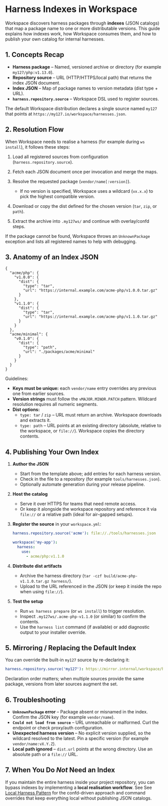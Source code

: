 # Harness Indexes in Workspace

Workspace discovers harness packages through **indexes** (JSON catalogs) that
map a package name to one or more distributable versions. This guide explains
how indexes work, how Workspace consumes them, and how to publish your own
catalog for internal harnesses.

## 1. Concepts Recap

* **Harness package** – Named, versioned archive or directory (for example
  `my127/php:v1.13.0`).
* **Repository source** – URL (HTTP/HTTPS/local path) that returns the index
  JSON document.
* **Index JSON** – Map of package names to version metadata (dist type + URL).
* **`harness.repository.source`** – Workspace DSL used to register sources.

The default Workspace distribution declares a single source named `my127` that
points at `https://my127.io/workspace/harnesses.json`.

## 2. Resolution Flow

When Workspace needs to realise a harness (for example during `ws install`), it
follows these steps:

1. Load all registered sources from configuration (`harness.repository.source`).
1. Fetch each JSON document once per invocation and merge the maps.
1. Resolve the requested package (`vendor/name[:version]`).

   * If no version is specified, Workspace uses a wildcard (`vx.x.x`) to pick
    the highest compatible version.

1. Download or copy the dist defined for the chosen version (`tar`, `zip`, or
  `path`).
1. Extract the archive into `.my127ws/` and continue with overlay/confd steps.

If the package cannot be found, Workspace throws an `UnknownPackage` exception
and lists all registered names to help with debugging.

## 3. Anatomy of an Index JSON

```jsonc
{
  "acme/php": {
    "v1.0.0": {
      "dist": {
        "type": "tar",
        "url": "https://internal.example.com/acme-php/v1.0.0.tar.gz"
      }
    },
    "v1.1.0": {
      "dist": {
        "type": "tar",
        "url": "https://internal.example.com/acme-php/v1.1.0.tar.gz"
      }
    }
  },
  "acme/minimal": {
    "v0.1.0": {
      "dist": {
        "type": "path",
        "url": "./packages/acme/minimal"
      }
    }
  }
}
```

Guidelines:

* **Keys must be unique:** each `vendor/name` entry overrides any previous one
  from earlier sources.
* **Version strings** must follow the `vMAJOR.MINOR.PATCH` pattern. Wildcard
  resolution requires all numeric segments.
* **Dist options:**
  * `type: tar` / `zip` – URL must return an archive. Workspace downloads and
    extracts it.
  * `type: path` – URL points at an existing directory (absolute, relative to
    the workspace, or `file://`). Workspace copies the directory contents.

## 4. Publishing Your Own Index

1. **Author the JSON**

    * Start from the template above; add entries for each harness version.
    * Check in the file to a repository (for example `tools/harnesses.json`).
    * Optionally automate generation during your release pipeline.

1. **Host the catalog**

    * Serve it over HTTPS for teams that need remote access.
    * Or keep it alongside the workspace repository and reference it via
      `file://` or a relative path (ideal for air-gapped setups).

1. **Register the source** in your `workspace.yml`:

   ```yaml
   harness.repository.source('acme'): file://./tools/harnesses.json

   workspace('my-app'):
     harness:
       use:
         - acme/php:v1.1.0
   ```

1. **Distribute dist artifacts**

    * Archive the harness directory (`tar -czf build/acme-php-v1.1.0.tar.gz harness/`).
    * Upload to the URL referenced in the JSON (or keep it inside the repo when
      using `file://`).

1. **Test the setup**

    * Run `ws harness prepare` (or `ws install`) to trigger resolution.
    * Inspect `.my127ws/.acme-php-v1.1.0` (or similar) to confirm the contents.
    * Use the `harness list` command (if available) or add diagnostic output to
      your installer override.

## 5. Mirroring / Replacing the Default Index

You can override the built-in `my127` source by re-declaring it:

```yaml
harness.repository.source('my127'): https://mirror.internal/workspace/harnesses.json
```

Declaration order matters; when multiple sources provide the same package,
versions from later sources augment the set.

## 6. Troubleshooting

* **`UnknownPackage` error** – Package absent or misnamed in the index.
  Confirm the JSON key (for example `vendor/name`).
* **`Could not load from source`** – URL unreachable or malformed. Curl the
  endpoint or check proxy/auth configuration.
* **Unexpected harness version** – No explicit version supplied, so the
  wildcard resolved to the latest. Pin a specific version (for example
  `vendor/name:vX.Y.Z`).
* **Local path ignored** – `dist.url` points at the wrong directory. Use an
  absolute path or a `file://` URL.

## 7. When You Do *Not* Need an Index

If you maintain the entire harness inside your project repository, you can
bypass indexes by implementing a **local realisation workflow**. See
See [Local Harness Pattern](../guides/local-harness.md) for the confd-driven approach
and command overrides that keep everything local without publishing JSON
catalogs.

